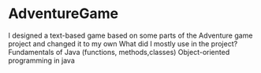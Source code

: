 # AdventureGame

I designed a text-based game based on some parts of the Adventure game project and changed it to my own
What did I mostly use in the project? 
Fundamentals of Java (functions, methods,classes) 
Object-oriented programming in java

